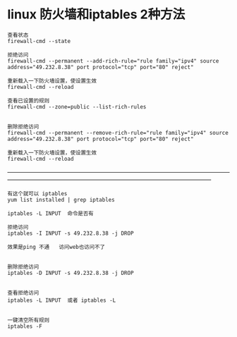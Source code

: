 # linux 防火墙和iptables  2种方法 


    查看状态
    firewall-cmd --state
    
    拒绝访问
    firewall-cmd --permanent --add-rich-rule="rule family="ipv4" source address="49.232.8.38" port protocol="tcp" port="80" reject"
    
    重新载入一下防火墙设置，使设置生效
    firewall-cmd --reload
    
    查看已设置的规则
    firewall-cmd --zone=public --list-rich-rules
    
    
    删除拒绝访问
    firewall-cmd --permanent --remove-rich-rule="rule family="ipv4" source address="49.232.8.38" port protocol="tcp" port="80" reject"
    
    重新载入一下防火墙设置，使设置生效
    firewall-cmd --reload




—————————————————————————————————————————————————————————————————————




    有这个就可以 iptables
    yum list installed | grep iptables
    
    iptables -L INPUT  命令是否有
    
    拒绝访问
    iptables -I INPUT -s 49.232.8.38 -j DROP   
    
    效果是ping 不通   访问web也访问不了
    
    
    删除拒绝访问
    iptables -D INPUT -s 49.232.8.38 -j DROP
    
    
    查看拒绝访问
    iptables -L INPUT  或者 iptables -L 
    
    
    一键清空所有规则
    iptables -F
